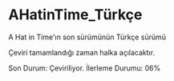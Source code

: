 # AHatinTime_Türkçe
A Hat in Time'ın son sürümünün Türkçe sürümü

Çeviri tamamlandığı zaman halka açılacaktır.

Son Durum: Çeviriliyor.
İlerleme Durumu: 06%

